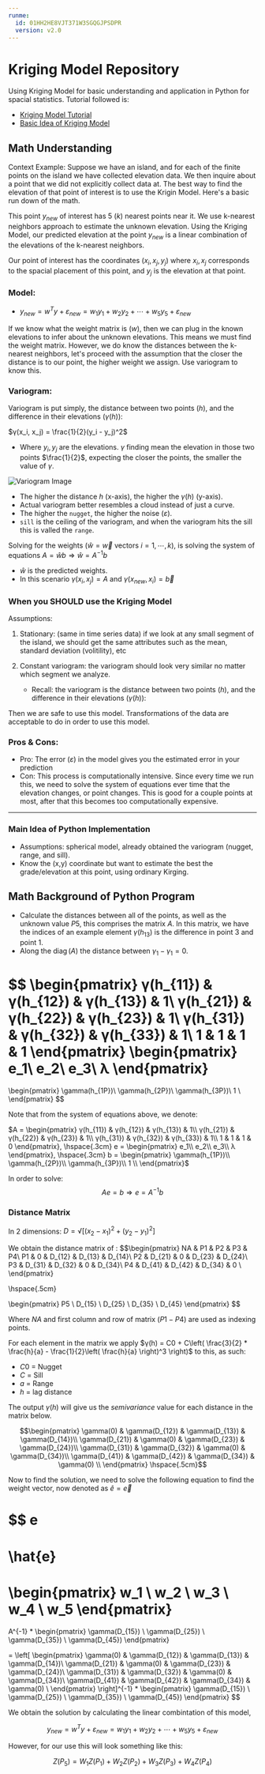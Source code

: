 ```yaml
---
runme:
  id: 01HH2HE8VJT371W3SGQGJPSDPR
  version: v2.0
---
```


# Kriging Model Repository

Using Kriging Model for basic understanding and application in Python for spacial statistics. Tutorial followed is:

- [Kriging Model Tutorial](https://youtu.be/vhVDcCNNMWE?si=BtIr1Pxi41Z1Yp-l)
- [Basic Idea of Kriging Model](https://youtu.be/J-IB4_QL7Oc?si=XMu8-jrgGClVrupQ)

## Math Understanding

Context Example: Suppose we have an island, and for each of the finite points on the island we have collected elevation data. We then inquire about a point that we did not explicitly collect data at. The best way to find the elevation of that point of interest is to use the Krigin Model. Here's a basic run down of the math.

This point $y_{new}$ of interest has 5 ($k$) nearest points near it. We use k-nearest neighbors approach to estimate the unknown elevation. Using the Kriging Model, our predicted elevation at the point $y_{new}$ is a linear combination of the elevations of the k-nearest neighbors.

Our point of interest has the coordinates $(x_i, x_j, y_j)$ where $x_i, x_j$ corresponds to the spacial placement of this point, and $y_j$ is the elevation at that point.

### Model:

- $y_{new} = w^Ty + ɛ_{new} = w_1y_1 + w_2y_2 + ⋯ + w_5y_5+ ɛ_{new}$

If we know what the weight matrix is ($w$), then we can plug in the known elevations to infer about the unknown elevations. This means we must find the weight matrix. However, we do know the distances between the k-nearest neighbors, let's proceed with the assumption that the closer the distance is to our point, the higher weight we assign. Use variogram to know this.

### Variogram:

Variogram is put simply, the distance between two points ($h$), and the difference in their elevations ($γ(h)$):

$γ(x_i, x_j) = \frac{1}{2}(y_i - y_j)^2$

- Where $y_i,y_j$ are the elevations. $γ$ finding mean the elevation in those two points $\frac{1}{2}$, expecting the closer the points, the smaller the value of $γ$.

![Variogram Image](https://vsp.pnnl.gov/help/image/Variogram.gif)

- The higher the distance $h$ (x-axis), the higher the $γ(h)$ (y-axis).
- Actual variogram better resembles a cloud instead of just a curve.
- The higher the `nugget`, the higher the noise ($\varepsilon$).
- `sill` is the ceiling of the variogram, and when the variogram hits the sill this is valled the `range`.

Solving for the weights ($\hat{w} = \vec{w}$ vectors $i = 1, \cdots, k$), is solving the system of equations $A=\hat{w}b \Rightarrow \hat{w}=A^{-1}b$

- $\hat{w}$ is the predicted weights.
- In this scenario $γ(x_i, x_j) = A$ and $γ(x_{new}, x_i) = \vec{b}$

### When you SHOULD use the Kriging Model

Assumptions:

1. Stationary: (same in time series data) if we look at any small segment of the island, we should get the same attributes such as the mean, standard deviation (volitility), etc
2. Constant variogram: the variogram should look very similar no matter which segment we analyze.

   - Recall: the variogram is the distance between two points ($h$), and the difference in their elevations ($γ(h)$):

Then we are safe to use this model. Transformations of the data are acceptable to do in order to use this model.

### Pros & Cons:

- Pro: The error ($\varepsilon$) in the model gives you the estimated error in your prediction
- Con: This process is computationally intensive. Since every time we run this, we need to solve the system of equations ever time that the elevation changes, or point changes. This is good for a couple points at most, after that this becomes too computationally expensive.

---

### Main Idea of Python Implementation

- Assumptions: spherical model, already obtained the variogram (nugget, range, and sill).
- Know the (x,y) coordinate but want to estimate the best the grade/elevation at this point, using ordinary Kirging.

## Math Background of Python Program

- Calculate the distances between all of the points, as well as the unknown value $P5$, this comprises the matrix $A$. In this matrix, we have the indices of an example element $γ(h_{13})$ is the difference in point 3 and point 1.
- Along the $\operatorname{diag}(A)$ the distance between $γ_1 - γ_1 = 0$.

$$ 
\begin{pmatrix}
γ(h_{11}) & γ(h_{12}) & γ(h_{13}) & 1\\
γ(h_{21}) & γ(h_{22}) & γ(h_{23}) & 1\\
γ(h_{31}) & γ(h_{32}) & γ(h_{33}) & 1\\
1 & 1 & 1 & 1
\end{pmatrix}
\begin{pmatrix}
e_1\\ e_2\\ e_3\\ λ
\end{pmatrix} 
= 
\begin{pmatrix}
\gamma(h_{1P})\\
\gamma(h_{2P})\\
\gamma(h_{3P})\\
1 \\
\end{pmatrix} 
$$ 

Note that from the system of equations above, we denote:

$A = \begin{pmatrix}
γ(h_{11}) & γ(h_{12}) & γ(h_{13}) & 1\\
γ(h_{21}) & γ(h_{22}) & γ(h_{23}) & 1\\
γ(h_{31}) & γ(h_{32}) & γ(h_{33}) & 1\\
1 & 1 & 1 & 0
\end{pmatrix},
\hspace{.3cm}
e = \begin{pmatrix}
e_1\\ e_2\\ e_3\\ λ
\end{pmatrix},
\hspace{.3cm}  
b = \begin{pmatrix}
\gamma(h_{1P})\\
\gamma(h_{2P})\\
\gamma(h_{3P})\\
1 \\
\end{pmatrix}$

In order to solve:  
$$Ae=b ⇒ e = A^{-1}b$$

### Distance Matrix

In 2 dimensions: $D = √[(x_2-x_1)^2 + (y_2-y_1)^2]$

We obtain the distance matrix of :
$$\begin{pmatrix}
NA & P1 & P2 & P3 & P4\\
P1 & 0 & D_{12} &  D_{13} & D_{14}\\
P2 & D_{21} & 0 &  D_{23} & D_{24}\\
P3 & D_{31} &  D_{32} & 0 & D_{34}\\
P4 & D_{41} &  D_{42} & D_{34} & 0 \\
\end{pmatrix}

\hspace{.5cm}

\begin{pmatrix}
P5 \\ D_{15} \\ D_{25} \\ D_{35} \\ D_{45}
\end{pmatrix}
$$

Where $NA$ and first column and row of matrix ($P1 - P4$) are used as indexing points.

For each element in the matrix we apply $γ(h) = C0 + C\left( \frac{3}{2} * \frac{h}{a} - \frac{1}{2}\left( \frac{h}{a} \right)^3 \right)$ to this, as such:
- $C0$ = Nugget
- $C$ = Sill
- $a$ = Range
- $h$ = lag distance

The output $γ(h)$ will give us the *semivariance* value for each distance in the matrix below.

$$\begin{pmatrix}
\gamma(0) &  \gamma(D_{12}) &   \gamma(D_{13}) &  \gamma(D_{14})\\
\gamma(D_{21}) &  \gamma(0) &   \gamma(D_{23}) &  \gamma(D_{24})\\
\gamma(D_{31}) &   \gamma(D_{32}) &  \gamma(0) &  \gamma(D_{34})\\
\gamma(D_{41}) &   \gamma(D_{42}) &  \gamma(D_{34}) &  \gamma(0) \\
\end{pmatrix}
\hspace{.5cm}$$ 

Now to find the solution, we need to solve the following equation to find the weight vector, now denoted as $\hat{e} = \vec{e}$

$$ 
e 
= 
\hat{e} 
=
\begin{pmatrix} w_1 \\ w_2 \\ w_3 \\ w_4 \\ w_5 \end{pmatrix}
= 
A^{-1} *
\begin{pmatrix}
\gamma(D_{15}) \\  \gamma(D_{25}) \\  \gamma(D_{35}) \\  \gamma(D_{45})
\end{pmatrix}

= 
\left[ 
    \begin{pmatrix}
    \gamma(0) &  \gamma(D_{12}) &   \gamma(D_{13}) &  \gamma(D_{14})\\
    \gamma(D_{21}) &  \gamma(0) &   \gamma(D_{23}) &  \gamma(D_{24})\\
    \gamma(D_{31}) &   \gamma(D_{32}) &  \gamma(0) &  \gamma(D_{34})\\
    \gamma(D_{41}) &   \gamma(D_{42}) &  \gamma(D_{34}) &  \gamma(0) \\
    \end{pmatrix}
\right]^{-1} * 
\begin{pmatrix}
\gamma(D_{15}) \\  \gamma(D_{25}) \\  \gamma(D_{35}) \\  \gamma(D_{45})
\end{pmatrix}
$$

We obtain the solution by calculating the linear combintation of this model,

$$y_{new} = w^Ty + ɛ_{new} = w_1y_1 + w_2y_2 + ⋯ + w_5y_5+ ɛ_{new}$$ 

However, for our use this will look something like this: 

$$Z(P_5) = W_1Z(P_1) + W_2Z(P_2) + W_3Z(P_3) + W_4Z(P_4)$$
